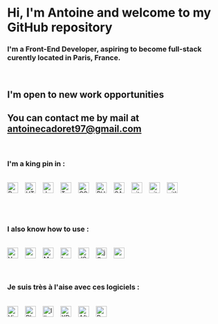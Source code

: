 # Hi, I'm Antoine and welcome  to my GitHub repository

### I'm a Front-End Developer, aspiring to become full-stack curently located in Paris, France.
<br/>

## I'm open to new work opportunities

## You can contact me by mail at antoinecadoret97@gmail.com 

<br>
<h3> I'm a king pin in :</h3>
<br/>
<div style="display: flex; flex-wrap: wrap;">
<img src="https://img.shields.io/badge/React.js-282C34?logo=react&logoColor=61DAFB" alt="React logo" title="React.js" height="25" style="margin-right: 1rem; margin-bottom: 1rem;"/>
<img src="https://img.shields.io/badge/HTML5-282C34?logo=html5&logoColor=E34F26" alt="HTML5 logo" title="HTML5" height="25" style="margin-right: 1rem; margin-bottom: 1rem;" />
<img src="https://img.shields.io/badge/JavaScript-282C34?logo=javascript&logoColor=F7DF1E" alt="JavaScript logo" title="JavaScript" height="25" style="margin-right: 1rem; margin-bottom: 1rem;"/>
<img src="https://img.shields.io/badge/TypeScript-282C34?logo=typescript&logoColor=3178C6" alt="TypeScript logo" title="TypeScript" height="25" style="margin-right: 1rem; margin-bottom: 1rem;" />
<img src="https://img.shields.io/badge/CSS3-282C34?logo=css3&logoColor=1572B6" alt="CSS3 logo" title="CSS3" height="25" style="margin-right: 1rem; margin-bottom: 1rem;" />
<img src="https://img.shields.io/badge/PHP-282C34?logo=php&logoColor=8993BE" alt="PHP logo" title="PHP" height="25" style="margin-right: 1rem; margin-bottom: 1rem;" />
<img src="https://img.shields.io/badge/SASS-282C34?logo=SASS&logoColor=CD6799" alt="SASS" title="SASS" height="25" style="margin-right: 1rem; margin-bottom: 1rem;" />
<img src="https://img.shields.io/badge/git-282C34?logo=git&logoColor=F05032" alt="git logo" title="git" height="25" style="margin-right: 1rem; margin-bottom: 1rem;" />
<img src="https://img.shields.io/badge/github-282C34?logo=github&logoColor=darkgrey" alt="github logo" title="github" height="25" style="margin-right: 1rem; margin-bottom: 1rem;" />
<img src="https://img.shields.io/badge/gitlab-282C34?logo=gitlab&logoColor=F05032" alt="gitlab logo" title="gitlab" height="25" style="margin-right: 1rem; margin-bottom: 1rem;"/>
</div>
<br/>
<br/>
<h3>I also know how to use :</h3>
<br/>
<div style="display: flex; flex-wrap: wrap;">
<img src="https://img.shields.io/badge/vue.js-282C34?logo=vue.js&logoColor=41B883" alt="Vue.js logo" title="Vue.js" height="25" style="margin-right: 1rem; margin-bottom: 1rem;" />

<img src="https://img.shields.io/badge/Wordpress-282C34?logo=wordpress&logoColor=00749C" alt="wordpress logo" title="wordpress" height="25" style="margin-right: 1rem; margin-bottom: 1rem;" />
<img src="https://img.shields.io/badge/MySQL-282C34?logo=MySQL&logoColor=00758F" alt="MySQL" title="MySQL" height="25" style="margin-right: 1rem; margin-bottom: 1rem;" />
<img src="https://img.shields.io/badge/Laravel-282C34?logo=Laravel&logoColor=F05340" alt="Laravel" title="Laravel" height="25" style="margin-right: 1rem; margin-bottom: 1rem;" />

<img src="https://img.shields.io/badge/JSON-282C34?logo=JSON&logoColor=darkgrey" alt="JSON logo" title="JSON" height="25" style="margin-right: 1rem; margin-bottom: 1rem;"/>
<img src="https://img.shields.io/badge/jQuery-282C34?logo=jQuery&logoColor=0868AC" alt="jQuery logo" title="jQuery" height="25"  style="margin-right: 1rem; margin-bottom: 1rem;"/>

<img src="https://img.shields.io/badge/Microsoft Azure-282C34?logo=microsoftazure&logoColor=008AD7" alt="azure" title="azure" height="25" style="margin-right: 1rem; margin-bottom: 1rem;" />
</div>
<br/>
<h3>Je suis très à l'aise avec ces logiciels :</h3>
<br/>
<div style="display: flex; flex-wrap: wrap;">
<img src="https://img.shields.io/badge/VS%20Code-282C34?logo=visual-studio-code&logoColor=007ACC" alt="Visual Studio Code logo" title="Visual Studio Code" height="25" style="margin-right: 1rem; margin-bottom: 1rem;" />
<img src="https://img.shields.io/badge/Photoshop-282C34?logo=adobephotoshop&logoColor=8BC3FC" alt="Photoshop logo" title="Photoshop" height="25" style="margin-right: 1rem; margin-bottom: 1rem;" />
<img src="https://img.shields.io/badge/Illustrator-282C34?logo=adobeillustrator&logoColor=FC9C4B" alt="Illustrator logo" title="Illustrator" height="25" style="margin-right: 1rem; margin-bottom: 1rem;" />
<img src="https://img.shields.io/badge/XD-282C34?logo=adobeXD&logoColor=8E4090" alt="XD logo" title="XD" height="25" style="margin-right: 1rem; margin-bottom: 1rem;" />
<img src="https://img.shields.io/badge/After Effects-282C34?logo=adobeAfterEffects&logoColor=CF96FD" alt="AfterEffects logo" title="AfterEffects" height="25" style="margin-right: 1rem; margin-bottom: 1rem;" />
<img src="https://img.shields.io/badge/Premiere Pro-282C34?logo=adobePremierePro&logoColor=9291EC" alt="Premiere Pro logo" title="Premiere Pro" height="25" />
</div>
